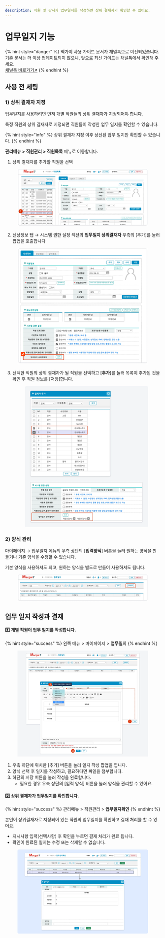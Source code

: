 ```yaml
---
description: 직원 및 강사가 업무일지를 작성하면 상위 결재자가 확인할 수 있어요.
---
```


# 업무일지 기능

{% hint style="danger" %}
맥가이 사용 가이드 문서가 채널톡으로 이전되었습니다.\
기존 문서는 더 이상 업데이트되지 않으니, 앞으로 최신 가이드는 채널톡에서 확인해 주세요.\
[채널톡 바로가기↗](https://docs.channel.io/macgai-guide/ko/articles/hp-miscellaneous-work-log-56a712ff)
{% endhint %}

## **사용 전 세팅**

### 1) 상위 결재자 지정

업무일지를 사용하려면 먼저 개별 직원들의 상위 결재자가 지정되어야 합니다.

특정 직원의 상위 결재자로 지정되면 직원들이 작성한 업무 일지를 확인할 수 있습니다.

{% hint style="info" %}
상위 결재자 지정 이후 상신된 업무 일지만 확인할 수 있습니다.
{% endhint %}

**관리메뉴 > 직원관리 > 직원목록** 메뉴로 이동합니다.

1. 상위 결재자를 추가할 직원을 선택

<figure><img src="../.gitbook/assets/image (425).png" alt=""><figcaption></figcaption></figure>

2. 신상정보 탭 → 시스템 권한 설정 섹션의 **업무일지 상위결재자** 우측의 \[추가]를 눌러 팝업을 호출합니다

<figure><img src="../.gitbook/assets/image (426).png" alt="" width="563"><figcaption></figcaption></figure>

3.  선택한 직원의 상위 결재자가 될 직원을 선택하고 \[**추가**]를 눌러 목록이 추가된 것을 확인 후 직원 정보를 \[저장]합니다.

    <figure><img src="../.gitbook/assets/image (427).png" alt="" width="563"><figcaption></figcaption></figure>

### 2) 양식 관리

마이페이지 → 업무일지 메뉴의 우측 상단의 \[**입력양식**] 버튼을 눌러 원하는 양식을 만들거나 기존 양식을 수정할 수 있습니다.

기본 양식을 사용하셔도 되고, 원하는 양식을 별도로 만들어 사용하셔도 됩니다.

<figure><img src="../.gitbook/assets/image (428).png" alt=""><figcaption></figcaption></figure>

## **업무 일지 작성과 결재**

#### 1️⃣ 개별 직원이 업무 일지를 작성합니다.

{% hint style="success" %}
왼쪽 메뉴 > 마이페이지 > **업무일지**
{% endhint %}

<figure><img src="../.gitbook/assets/image (430).png" alt=""><figcaption></figcaption></figure>

1. 우측 하단에 위치한 \[추가] 버튼을 눌러 일지 작성 팝업을 엽니다.
2. 양식 선택 후 일지를 작성하고, 필요하다면 파일을 첨부합니다.
3. 하단의 저장 버튼을 눌러 작성을 완료합니다.
   * 필요한 경우 우측 상단의 \[입력 양식] 버튼을 눌러 양식을 관리할 수 있어요.

#### 2️⃣ 상위 결재자가 업무일지를 확인합니다.

{% hint style="success" %}
관리메뉴 > 직원관리 > **업무일지확인**
{% endhint %}

본인이 상위결재자로 지정되어 있는 직원의 업무일지를 확인하고 결재 처리를 할 수 있어요.

* 지시사항 입력(선택사항) 후 확인을 누르면 결재 처리가 완료 됩니다.
* 확인이 완료된 일지는 수정 또는 삭제할 수 없습니다.

<figure><img src="../.gitbook/assets/image (431).png" alt=""><figcaption></figcaption></figure>

